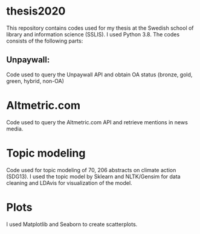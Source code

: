 # thesis2020
This repository contains codes used for my thesis at the Swedish school of library and information science (SSLIS). 
I used Python 3.8. The codes consists of the following parts: 

## Unpaywall: 
Code used to query the Unpaywall API and obtain OA status (bronze, gold, green, hybrid, non-OA) 

# Altmetric.com
Code used to query the Altmetric.com API and retrieve mentions in news media. 

# Topic modeling
Code used for topic modeling of 70, 206 abstracts on climate action (SDG13). 
I used the topic model by Sklearn and NLTK/Gensim for data cleaning and LDAvis for visualization of the model. 

# Plots
I used Matplotlib and Seaborn to create scatterplots. 

